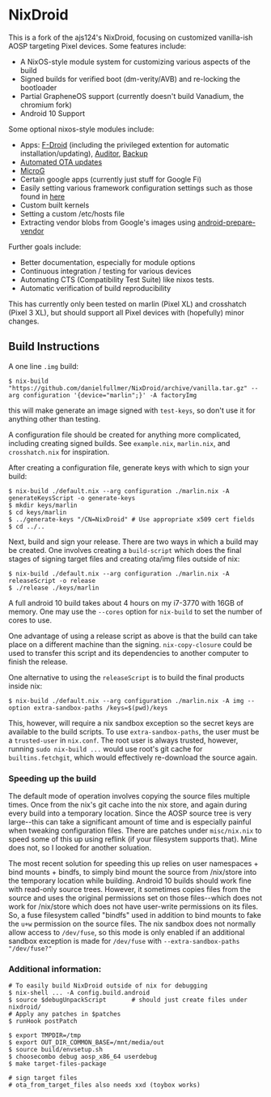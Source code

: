 # NixDroid

This is a fork of the ajs124's NixDroid, focusing on customized vanilla-ish AOSP targeting Pixel devices.
Some features include:
 - A NixOS-style module system for customizing various aspects of the build
 - Signed builds for verified boot (dm-verity/AVB) and re-locking the bootloader
 - Partial GrapheneOS support (currently doesn't build Vanadium, the chromium fork)
 - Android 10 Support
 
Some optional nixos-style modules include:
 - Apps: [F-Droid](https://f-droid.org/) (including the privileged extention for automatic installation/updating), [Auditor](https://attestation.app/about), [Backup](https://github.com/stevesoltys/backup)
 - [Automated OTA updates](https://github.com/GrapheneOS/platform_packages_apps_Updater)
 - [MicroG](https://microg.org/)
 - Certain google apps (currently just stuff for Google Fi)
 - Easily setting various framework configuration settings such as those found in [here](https://android.googlesource.com/platform/frameworks/base/+/master/core/res/res/values/config.xml)
 - Custom built kernels
 - Setting a custom /etc/hosts file
 - Extracting vendor blobs from Google's images using [android-prepare-vendor](https://github.com/anestisb/android-prepare-vendor)

Further goals include:
 - Better documentation, especially for module options
 - Continuous integration / testing for various devices
 - Automating CTS (Compatibility Test Suite) like nixos tests.
 - Automatic verification of build reproducibility
 
This has currently only been tested on marlin (Pixel XL) and crosshatch (Pixel 3 XL), but should support all Pixel devices with (hopefully) minor changes.


## Build Instructions
A one line `.img` build:
```console
$ nix-build "https://github.com/danielfullmer/NixDroid/archive/vanilla.tar.gz" --arg configuration '{device="marlin";}' -A factoryImg
```
this will make generate an image signed with `test-keys`, so don't use it for anything other than testing.

A configuration file should be created for anything more complicated, including creating signed builds.
See `example.nix`, `marlin.nix`, and `crosshatch.nix` for inspiration.

After creating a configuration file, generate keys with which to sign your build:

```console
$ nix-build ./default.nix --arg configuration ./marlin.nix -A generateKeysScript -o generate-keys
$ mkdir keys/marlin
$ cd keys/marlin
$ ../generate-keys "/CN=NixDroid" # Use appropriate x509 cert fields
$ cd ../..
```

Next, build and sign your release. There are two ways in which a build may be created. One involves creating a `build-script` which does the final stages of signing target files and creating ota/img files outside of nix:
```console
$ nix-build ./default.nix --arg configuration ./marlin.nix -A releaseScript -o release
$ ./release ./keys/marlin
```
A full android 10 build takes about 4 hours on my i7-3770 with 16GB of memory.
One may use the `--cores` option for `nix-build` to set the number of cores to use.

One advantage of using a release script as above is that the build can take place on a different machine than the signing.
`nix-copy-closure` could be used to transfer this script and its dependencies to another computer to finish the release.

One alternative to using the `releaseScript` is to build the final products inside nix:
```console
$ nix-build ./default.nix --arg configuration ./marlin.nix -A img --option extra-sandbox-paths /keys=$(pwd)/keys
```
This, however, will require a nix sandbox exception so the secret keys are available to the build scripts.
To use `extra-sandbox-paths`, the user must be a `trusted-user` in `nix.conf`.
The root user is always trusted, however, running `sudo nix-build ...` would use root's git cache for `builtins.fetchgit`, which would effectively re-download the source again.

### Speeding up the build
The default mode of operation involves copying the source files multiple times.
Once from the nix's git cache into the nix store, and again during every build into a temporary location.
Since the AOSP source tree is very large--this can take a significant amount of time and is especially painful when tweaking configuration files.
There are patches under `misc/nix.nix` to speed some of this up using reflink (if your filesystem supports that).
Mine does not, so I looked for another soluation.

The most recent solution for speeding this up relies on user namespaces + bind mounts + bindfs, to simply bind mount the source from /nix/store into the temporary location while building.
Android 10 builds should work fine with read-only source trees.
However, it sometimes copies files from the source and uses the original permissions set on those files--which does not work for /nix/store which does not have user-write permissions on its files.
So, a fuse filesystem called "bindfs" used in addition to bind mounts to fake the `u+w` permission on the source files.
The nix sandbox does not normally allow access to `/dev/fuse`, so this mode is only enabled if an additional sandbox exception is made for `/dev/fuse` with `--extra-sandbox-paths "/dev/fuse?"`

### Additional information:

```console
# To easily build NixDroid outside of nix for debugging
$ nix-shell ... -A config.build.android
$ source $debugUnpackScript       # should just create files under nixdroid/
# Apply any patches in $patches
$ runHook postPatch

$ export TMPDIR=/tmp
$ export OUT_DIR_COMMON_BASE=/mnt/media/out
$ source build/envsetup.sh
$ choosecombo debug aosp_x86_64 userdebug
$ make target-files-package

# sign target files
# ota_from_target_files also needs xxd (toybox works)
```
